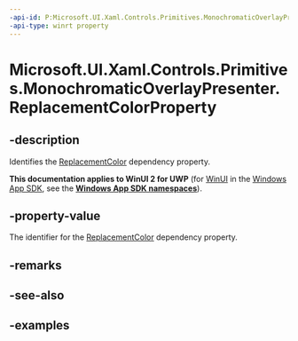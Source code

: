 ```yaml
---
-api-id: P:Microsoft.UI.Xaml.Controls.Primitives.MonochromaticOverlayPresenter.ReplacementColorProperty
-api-type: winrt property
---
```


# Microsoft.UI.Xaml.Controls.Primitives.MonochromaticOverlayPresenter.ReplacementColorProperty

<!--
public static Windows.UI.Xaml.DependencyProperty ReplacementColorProperty { get; }
-->

## -description

Identifies the [ReplacementColor](monochromaticoverlaypresenter_replacementcolor.md) dependency property.

**This documentation applies to WinUI 2 for UWP** (for [WinUI](/windows/apps/winui/winui3/) in the [Windows App SDK](/windows/apps/windows-app-sdk/), see the **[Windows App SDK namespaces](/windows/windows-app-sdk/api/winrt/)**).

## -property-value

The identifier for the [ReplacementColor](monochromaticoverlaypresenter_replacementcolor.md) dependency property.

## -remarks

## -see-also

## -examples
